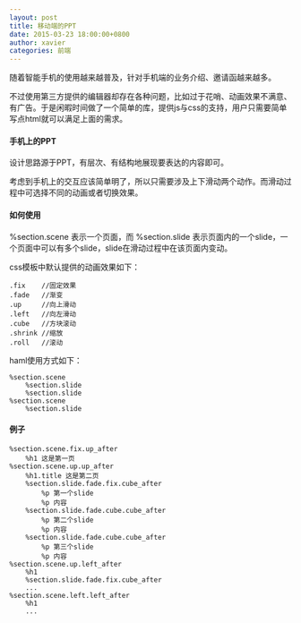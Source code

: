 ```yaml
---
layout: post
title: 移动端的PPT
date: 2015-03-23 18:00:00+0800
author: xavier
categories: 前端
---
```


随着智能手机的使用越来越普及，针对手机端的业务介绍、邀请函越来越多。

不过使用第三方提供的编辑器却存在各种问题，比如过于花哨、动画效果不满意、有广告。于是闲暇时间做了一个简单的库，提供js与css的支持，用户只需要简单写点html就可以满足上面的需求。

#### 手机上的PPT

设计思路源于PPT，有层次、有结构地展现要表达的内容即可。

考虑到手机上的交互应该简单明了，所以只需要涉及上下滑动两个动作。而滑动过程中可选择不同的动画或者切换效果。

#### 如何使用

%section.scene 表示一个页面，而 %section.slide 表示页面内的一个slide，一个页面中可以有多个slide，slide在滑动过程中在该页面内变动。

css模板中默认提供的动画效果如下：

    .fix    //固定效果
    .fade   //渐变
    .up     //向上滑动
    .left   //向左滑动
    .cube   //方块滚动
    .shrink //缩放
    .roll   //滚动

haml使用方式如下：

    %section.scene
        %section.slide
        %section.slide
    %section.scene
        %section.slide

#### 例子

    %section.scene.fix.up_after
        %h1 这是第一页
    %section.scene.up.up_after
        %h1.title 这是第二页
        %section.slide.fade.fix.cube_after
            %p 第一个slide
            %p 内容
        %section.slide.fade.cube.cube_after
            %p 第二个slide
            %p 内容
        %section.slide.fade.cube.cube_after
            %p 第三个slide
            %p 内容
    %section.scene.up.left_after
        %h1
        %section.slide.fade.fix.cube_after
        ...
    %section.scene.left.left_after
        %h1
        ...


